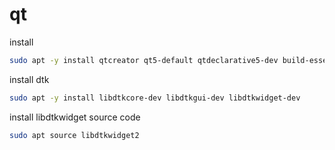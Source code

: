 # qt

install
```sh
sudo apt -y install qtcreator qt5-default qtdeclarative5-dev build-essential qttools5-dev-tools
```

install dtk
```sh
sudo apt -y install libdtkcore-dev libdtkgui-dev libdtkwidget-dev
```

install libdtkwidget source code
```sh
sudo apt source libdtkwidget2
```